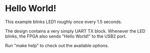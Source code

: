 
# Hello World!

This example blinks LED1 roughly once every 1.5 seconds.

The design contains a very simply UART TX block.  Whenever the LED blinks, the FPGA also sends "Hello World!" to the USB2 port.

Run "make help" to check out the available options.

